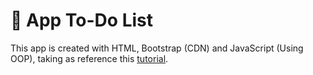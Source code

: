 # 📝 App To-Do List

This app is created with HTML, Bootstrap (CDN) and JavaScript (Using OOP), taking as reference this [tutorial](https://youtu.be/nqre9kKFRpc "Youtube").